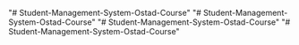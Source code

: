 "# Student-Management-System-Ostad-Course" 
"# Student-Management-System-Ostad-Course" 
"# Student-Management-System-Ostad-Course" 
"# Student-Management-System-Ostad-Course" 
